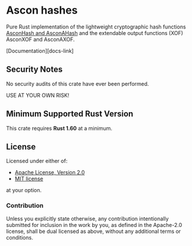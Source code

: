 # Ascon hashes

Pure Rust implementation of the lightweight cryptographic hash functions
[AsconHash and AsconAHash][1] and the extendable output functions (XOF) AsconXOF
and AsconAXOF.

[Documentation][docs-link]

## Security Notes

No security audits of this crate have ever been performed.

USE AT YOUR OWN RISK!

## Minimum Supported Rust Version

This crate requires **Rust 1.60** at a minimum.

## License

Licensed under either of:

 * [Apache License, Version 2.0](http://www.apache.org/licenses/LICENSE-2.0)
 * [MIT license](http://opensource.org/licenses/MIT)

at your option.

### Contribution

Unless you explicitly state otherwise, any contribution intentionally submitted
for inclusion in the work by you, as defined in the Apache-2.0 license, shall be
dual licensed as above, without any additional terms or conditions.

[//]: # (general links)

[1]: https://ascon.iaik.tugraz.at
